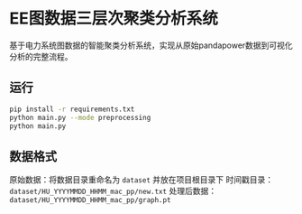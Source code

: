 # EE图数据三层次聚类分析系统

基于电力系统图数据的智能聚类分析系统，实现从原始pandapower数据到可视化分析的完整流程。

## 运行

```bash
pip install -r requirements.txt
python main.py --mode preprocessing
python main.py
```

## 数据格式

原始数据：将数据目录重命名为 `dataset` 并放在项目根目录下
时间戳目录：`dataset/HU_YYYYMMDD_HHMM_mac_pp/new.txt`
处理后数据：`dataset/HU_YYYYMMDD_HHMM_mac_pp/graph.pt`